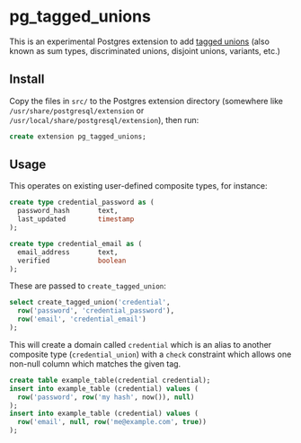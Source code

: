 # pg_tagged_unions

This is an experimental Postgres extension to add [tagged unions](https://en.wikipedia.org/wiki/Tagged_union) (also known as sum types, discriminated unions, disjoint unions, variants, etc.)

## Install

Copy the files in `src/` to the Postgres extension directory (somewhere like `/usr/share/postgresql/extension` or `/usr/local/share/postgresql/extension`), then run:

```sql
create extension pg_tagged_unions;
```

## Usage

This operates on existing user-defined composite types, for instance:

```sql
create type credential_password as (
  password_hash       text,
  last_updated        timestamp
);

create type credential_email as (
  email_address       text,
  verified            boolean
);
```

These are passed to `create_tagged_union`:

```sql
select create_tagged_union('credential',
  row('password', 'credential_password'),
  row('email', 'credential_email')
);
```

This will create a domain called `credential` which is an alias to another composite type (`credential_union`) with a `check` constraint which allows one non-null column which matches the given tag.

```sql
create table example_table(credential credential);
insert into example_table (credential) values (
  row('password', row('my hash', now()), null)
);
insert into example_table (credential) values (
  row('email', null, row('me@example.com', true))
);
```
